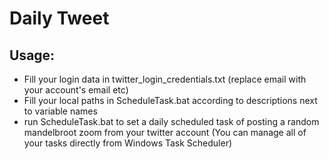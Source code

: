 # Daily Tweet
 
## Usage:
- Fill your login data in twitter_login_credentials.txt (replace email with your account's email etc)
- Fill your local paths in ScheduleTask.bat according to descriptions next to variable names
- run ScheduleTask.bat to set a daily scheduled task of posting a random mandelbroot zoom from your twitter account (You can manage all of your tasks directly from Windows Task Scheduler)